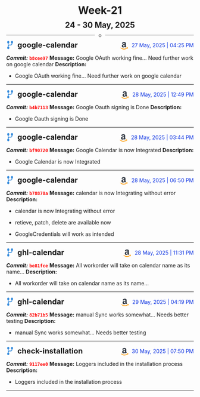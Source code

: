 <h1 style="text-align:center; margin-bottom:10px">Week-21</h1>
<h2 style="text-align:center; margin:0px">24 - 30 May, 2025</h2>
<div style="display: flex; align-items: center; justify-content: center;">
  <hr style="flex: 1; background-color: gray;" />
  <span style="padding: 0 10px;font-weight:bold; color:gray">o</span>
  <hr style="flex: 1; background-color: gray;" />
</div>

<div style="display: flex; justify-content: space-between; align-items:end;">
  <div style="display:flex">
      <img src="../assets/branch.svg" alt="GitHub Logo"  style="width:20px; margin:0 10px 0 0">
      <h3 style="margin: 0; padding:0; font-weight: bold; font-size:20px;">google-calendar</h3>
  </div>
  <div style="display:flex">
  <img src="../assets/amazon.svg" alt="Amazon Logo" style="width:20px">
    <span style="color:rgb(16, 54, 226); text-align: right; margin:0 0 0 10px; padding:0px;">27 May, 2025 | 04:25 PM</span>
  </div>
</div>

**_Commit:_** <code style="color: red; font-weight: bold;">b8cee97</code>
**Message:** Google OAuth working fine... Need further work on google calendar
**Description:**
- Google OAuth working fine... Need further work on google calendar
---
<div style="display: flex; justify-content: space-between; align-items:end;">
  <div style="display:flex">
      <img src="../assets/branch.svg" alt="GitHub Logo"  style="width:20px; margin:0 10px 0 0">
      <h3 style="margin: 0; padding:0; font-weight: bold; font-size:20px;">google-calendar</h3>
  </div>
  <div style="display:flex">
  <img src="../assets/amazon.svg" alt="Amazon Logo" style="width:20px">
    <span style="color:rgb(16, 54, 226); text-align: right; margin:0 0 0 10px; padding:0px;">28 May, 2025 | 12:49 PM</span>
  </div>
</div>

**_Commit:_** <code style="color: red; font-weight: bold;">b4b7113</code>
**Message:** Google Oauth signing is Done
**Description:**
- Google Oauth signing is Done
---
<div style="display: flex; justify-content: space-between; align-items:end;">
  <div style="display:flex">
      <img src="../assets/branch.svg" alt="GitHub Logo"  style="width:20px; margin:0 10px 0 0">
      <h3 style="margin: 0; padding:0; font-weight: bold; font-size:20px;">google-calendar</h3>
  </div>
  <div style="display:flex">
  <img src="../assets/amazon.svg" alt="Amazon Logo" style="width:20px">
    <span style="color:rgb(16, 54, 226); text-align: right; margin:0 0 0 10px; padding:0px;">28 May, 2025 | 03:44 PM</span>
  </div>
</div>

**_Commit:_** <code style="color: red; font-weight: bold;">bf90720</code>
**Message:** Google Calendar is now Integrated
**Description:**
- Google Calendar is now Integrated
---
<div style="display: flex; justify-content: space-between; align-items:end;">
  <div style="display:flex">
      <img src="../assets/branch.svg" alt="GitHub Logo"  style="width:20px; margin:0 10px 0 0">
      <h3 style="margin: 0; padding:0; font-weight: bold; font-size:20px;">google-calendar</h3>
  </div>
  <div style="display:flex">
  <img src="../assets/amazon.svg" alt="Amazon Logo" style="width:20px">
    <span style="color:rgb(16, 54, 226); text-align: right; margin:0 0 0 10px; padding:0px;">28 May, 2025 | 06:50 PM</span>
  </div>
</div>

**_Commit:_** <code style="color: red; font-weight: bold;">b78870a</code>
**Message:** calendar is now Integrating without error
**Description:**
- calendar is now Integrating without error

- retieve, patch, delete are available now
- GoogleCredentials will work as intended
---
<div style="display: flex; justify-content: space-between; align-items:end;">
  <div style="display:flex">
      <img src="../assets/branch.svg" alt="GitHub Logo"  style="width:20px; margin:0 10px 0 0">
      <h3 style="margin: 0; padding:0; font-weight: bold; font-size:20px;">ghl-calendar</h3>
  </div>
  <div style="display:flex">
  <img src="../assets/amazon.svg" alt="Amazon Logo" style="width:20px">
    <span style="color:rgb(16, 54, 226); text-align: right; margin:0 0 0 10px; padding:0px;">28 May, 2025 | 11:31 PM</span>
  </div>
</div>

**_Commit:_** <code style="color: red; font-weight: bold;">be81fce</code>
**Message:** All workorder will take on calendar name as its name...
**Description:**
- All workorder will take on calendar name as its name...
---
<div style="display: flex; justify-content: space-between; align-items:end;">
  <div style="display:flex">
      <img src="../assets/branch.svg" alt="GitHub Logo"  style="width:20px; margin:0 10px 0 0">
      <h3 style="margin: 0; padding:0; font-weight: bold; font-size:20px;">ghl-calendar</h3>
  </div>
  <div style="display:flex">
  <img src="../assets/amazon.svg" alt="Amazon Logo" style="width:20px">
    <span style="color:rgb(16, 54, 226); text-align: right; margin:0 0 0 10px; padding:0px;">29 May, 2025 | 04:19 PM</span>
  </div>
</div>

**_Commit:_** <code style="color: red; font-weight: bold;">82b71b5</code>
**Message:** manual Sync works somewhat... Needs better testing
**Description:**
- manual Sync works somewhat... Needs better testing
---
<div style="display: flex; justify-content: space-between; align-items:end;">
  <div style="display:flex">
      <img src="../assets/branch.svg" alt="GitHub Logo"  style="width:20px; margin:0 10px 0 0">
      <h3 style="margin: 0; padding:0; font-weight: bold; font-size:20px;">check-installation</h3>
  </div>
  <div style="display:flex">
  <img src="../assets/amazon.svg" alt="Amazon Logo" style="width:20px">
    <span style="color:rgb(16, 54, 226); text-align: right; margin:0 0 0 10px; padding:0px;">30 May, 2025 | 07:50 PM</span>
  </div>
</div>

**_Commit:_** <code style="color: red; font-weight: bold;">9117ee0</code>
**Message:** Loggers included in the installation process
**Description:**
- Loggers included in the installation process
---
